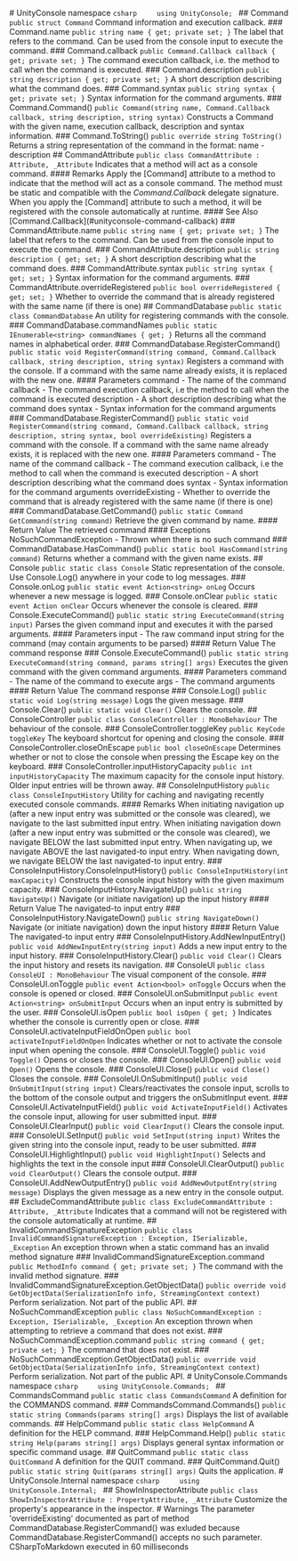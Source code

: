 #   U n i t y C o n s o l e   n a m e s p a c e 
 ` ` ` c s h a r p 
         u s i n g   U n i t y C o n s o l e ; 
 ` ` ` 
 
 # #   C o m m a n d 
 ` ` ` p u b l i c   s t r u c t   C o m m a n d ` ` ` 
 C o m m a n d   i n f o r m a t i o n   a n d   e x e c u t i o n   c a l l b a c k . 
 
 # # #   C o m m a n d . n a m e 
 ` ` ` p u b l i c   s t r i n g   n a m e   {   g e t ;   p r i v a t e   s e t ;   } ` ` ` 
 T h e   l a b e l   t h a t   r e f e r s   t o   t h e   c o m m a n d .   C a n   b e   u s e d   f r o m   t h e   c o n s o l e   i n p u t   t o   e x e c u t e   t h e   c o m m a n d .   
 
 # # #   C o m m a n d . c a l l b a c k 
 ` ` ` p u b l i c   C o m m a n d . C a l l b a c k   c a l l b a c k   {   g e t ;   p r i v a t e   s e t ;   } ` ` ` 
 T h e   c o m m a n d   e x e c u t i o n   c a l l b a c k ,   i . e .   t h e   m e t h o d   t o   c a l l   w h e n   t h e   c o m m a n d   i s   e x e c u t e d . 
 
 # # #   C o m m a n d . d e s c r i p t i o n 
 ` ` ` p u b l i c   s t r i n g   d e s c r i p t i o n   {   g e t ;   p r i v a t e   s e t ;   } ` ` ` 
 A   s h o r t   d e s c r i p t i o n   d e s c r i b i n g   w h a t   t h e   c o m m a n d   d o e s . 
 
 # # #   C o m m a n d . s y n t a x 
 ` ` ` p u b l i c   s t r i n g   s y n t a x   {   g e t ;   p r i v a t e   s e t ;   } ` ` ` 
 S y n t a x   i n f o r m a t i o n   f o r   t h e   c o m m a n d   a r g u m e n t s . 
 
 # # #   C o m m a n d . C o m m a n d ( ) 
 ` ` ` p u b l i c   C o m m a n d ( s t r i n g   n a m e ,   C o m m a n d . C a l l b a c k   c a l l b a c k ,   s t r i n g   d e s c r i p t i o n ,   s t r i n g   s y n t a x ) ` ` ` 
 C o n s t r u c t s   a   C o m m a n d   w i t h   t h e   g i v e n   n a m e ,   e x e c u t i o n   c a l l b a c k ,   d e s c r i p t i o n   a n d   s y n t a x   i n f o r m a t i o n . 
 
 # # #   C o m m a n d . T o S t r i n g ( ) 
 ` ` ` p u b l i c   o v e r r i d e   s t r i n g   T o S t r i n g ( ) ` ` ` 
 R e t u r n s   a   s t r i n g   r e p r e s e n t a t i o n   o f   t h e   c o m m a n d   i n   t h e   f o r m a t :   n a m e   -   d e s c r i p t i o n 
 
 # #   C o m m a n d A t t r i b u t e 
 ` ` ` p u b l i c   c l a s s   C o m m a n d A t t r i b u t e   :   A t t r i b u t e ,   _ A t t r i b u t e ` ` ` 
 I n d i c a t e s   t h a t   a   m e t h o d   w i l l   a c t   a s   a   c o n s o l e   c o m m a n d . 
 # # # #   R e m a r k s 
 A p p l y   t h e   [ C o m m a n d ]   a t t r i b u t e   t o   a   m e t h o d   t o   i n d i c a t e   t h a t   t h e   m e t h o d   w i l l   a c t   a s   a   c o n s o l e   c o m m a n d .   T h e   m e t h o d   m u s t   b e   s t a t i c   a n d   c o m p a t i b l e   w i t h   t h e   * C o m m a n d . C a l l b a c k *   d e l e g a t e   s i g n a t u r e .   W h e n   y o u   a p p l y   t h e   [ C o m m a n d ]   a t t r i b u t e   t o   s u c h   a   m e t h o d ,   i t   w i l l   b e   r e g i s t e r e d   w i t h   t h e   c o n s o l e   a u t o m a t i c a l l y   a t   r u n t i m e . 
 # # # #   S e e   A l s o 
 [ C o m m a n d . C a l l b a c k ] ( # u n i t y c o n s o l e - c o m m a n d - c a l l b a c k ) 
 
 # # #   C o m m a n d A t t r i b u t e . n a m e 
 ` ` ` p u b l i c   s t r i n g   n a m e   {   g e t ;   p r i v a t e   s e t ;   } ` ` ` 
 T h e   l a b e l   t h a t   r e f e r s   t o   t h e   c o m m a n d .   C a n   b e   u s e d   f r o m   t h e   c o n s o l e   i n p u t   t o   e x e c u t e   t h e   c o m m a n d .   
 
 # # #   C o m m a n d A t t r i b u t e . d e s c r i p t i o n 
 ` ` ` p u b l i c   s t r i n g   d e s c r i p t i o n   {   g e t ;   s e t ;   } ` ` ` 
 A   s h o r t   d e s c r i p t i o n   d e s c r i b i n g   w h a t   t h e   c o m m a n d   d o e s . 
 
 # # #   C o m m a n d A t t r i b u t e . s y n t a x 
 ` ` ` p u b l i c   s t r i n g   s y n t a x   {   g e t ;   s e t ;   } ` ` ` 
 S y n t a x   i n f o r m a t i o n   f o r   t h e   c o m m a n d   a r g u m e n t s . 
 
 # # #   C o m m a n d A t t r i b u t e . o v e r r i d e R e g i s t e r e d 
 ` ` ` p u b l i c   b o o l   o v e r r i d e R e g i s t e r e d   {   g e t ;   s e t ;   } ` ` ` 
 W h e t h e r   t o   o v e r r i d e   t h e   c o m m a n d   t h a t   i s   a l r e a d y   r e g i s t e r e d   w i t h   t h e   s a m e   n a m e   ( i f   t h e r e   i s   o n e ) 
 
 # #   C o m m a n d D a t a b a s e 
 ` ` ` p u b l i c   s t a t i c   c l a s s   C o m m a n d D a t a b a s e ` ` ` 
 A n   u t i l i t y   f o r   r e g i s t e r i n g   c o m m a n d s   w i t h   t h e   c o n s o l e . 
 
 # # #   C o m m a n d D a t a b a s e . c o m m a n d N a m e s 
 ` ` ` p u b l i c   s t a t i c   I E n u m e r a b l e < s t r i n g >   c o m m a n d N a m e s   {   g e t ;   } ` ` ` 
 R e t u r n s   a l l   t h e   c o m m a n d   n a m e s   i n   a l p h a b e t i c a l   o r d e r . 
 
 # # #   C o m m a n d D a t a b a s e . R e g i s t e r C o m m a n d ( ) 
 ` ` ` p u b l i c   s t a t i c   v o i d   R e g i s t e r C o m m a n d ( s t r i n g   c o m m a n d ,   C o m m a n d . C a l l b a c k   c a l l b a c k ,   s t r i n g   d e s c r i p t i o n ,   s t r i n g   s y n t a x ) ` ` ` 
 R e g i s t e r s   a   c o m m a n d   w i t h   t h e   c o n s o l e .   I f   a   c o m m a n d   w i t h   t h e   s a m e   n a m e   a l r e a d y   e x i s t s ,   i t   i s   r e p l a c e d   w i t h   t h e   n e w   o n e . 
 # # # #   P a r a m e t e r s 
 c o m m a n d   -   T h e   n a m e   o f   t h e   c o m m a n d 
 c a l l b a c k   -   T h e   c o m m a n d   e x e c u t i o n   c a l l b a c k ,   i . e   t h e   m e t h o d   t o   c a l l   w h e n   t h e   c o m m a n d   i s   e x e c u t e d 
 d e s c r i p t i o n   -   A   s h o r t   d e s c r i p t i o n   d e s c r i b i n g   w h a t   t h e   c o m m a n d   d o e s 
 s y n t a x   -   S y n t a x   i n f o r m a t i o n   f o r   t h e   c o m m a n d   a r g u m e n t s 
 
 # # #   C o m m a n d D a t a b a s e . R e g i s t e r C o m m a n d ( ) 
 ` ` ` p u b l i c   s t a t i c   v o i d   R e g i s t e r C o m m a n d ( s t r i n g   c o m m a n d ,   C o m m a n d . C a l l b a c k   c a l l b a c k ,   s t r i n g   d e s c r i p t i o n ,   s t r i n g   s y n t a x ,   b o o l   o v e r r i d e E x i s t i n g ) ` ` ` 
 R e g i s t e r s   a   c o m m a n d   w i t h   t h e   c o n s o l e .   I f   a   c o m m a n d   w i t h   t h e   s a m e   n a m e   a l r e a d y   e x i s t s ,   i t   i s   r e p l a c e d   w i t h   t h e   n e w   o n e . 
 # # # #   P a r a m e t e r s 
 c o m m a n d   -   T h e   n a m e   o f   t h e   c o m m a n d 
 c a l l b a c k   -   T h e   c o m m a n d   e x e c u t i o n   c a l l b a c k ,   i . e   t h e   m e t h o d   t o   c a l l   w h e n   t h e   c o m m a n d   i s   e x e c u t e d 
 d e s c r i p t i o n   -   A   s h o r t   d e s c r i p t i o n   d e s c r i b i n g   w h a t   t h e   c o m m a n d   d o e s 
 s y n t a x   -   S y n t a x   i n f o r m a t i o n   f o r   t h e   c o m m a n d   a r g u m e n t s 
 o v e r r i d e E x i s t i n g   -   W h e t h e r   t o   o v e r r i d e   t h e   c o m m a n d   t h a t   i s   a l r e a d y   r e g i s t e r e d   w i t h   t h e   s a m e   n a m e   ( i f   t h e r e   i s   o n e ) 
 
 # # #   C o m m a n d D a t a b a s e . G e t C o m m a n d ( ) 
 ` ` ` p u b l i c   s t a t i c   C o m m a n d   G e t C o m m a n d ( s t r i n g   c o m m a n d ) ` ` ` 
 R e t r i e v e   t h e   g i v e n   c o m m a n d   b y   n a m e . 
 # # # #   R e t u r n   V a l u e 
 T h e   r e t r i e v e d   c o m m a n d 
 # # # #   E x c e p t i o n s 
 N o S u c h C o m m a n d E x c e p t i o n   -   T h r o w n   w h e n   t h e r e   i s   n o   s u c h   c o m m a n d 
 
 # # #   C o m m a n d D a t a b a s e . H a s C o m m a n d ( ) 
 ` ` ` p u b l i c   s t a t i c   b o o l   H a s C o m m a n d ( s t r i n g   c o m m a n d ) ` ` ` 
 R e t u r n s   w h e t h e r   a   c o m m a n d   w i t h   t h e   g i v e n   n a m e   e x i s t s . 
 
 # #   C o n s o l e 
 ` ` ` p u b l i c   s t a t i c   c l a s s   C o n s o l e ` ` ` 
 S t a t i c   r e p r e s e n t a t i o n   o f   t h e   c o n s o l e .   U s e   C o n s o l e . L o g ( )   a n y w h e r e   i n   y o u r   c o d e   t o   l o g   m e s s a g e s . 
 
 # # #   C o n s o l e . o n L o g 
 ` ` ` p u b l i c   s t a t i c   e v e n t   A c t i o n < s t r i n g >   o n L o g ` ` ` 
 O c c u r s   w h e n e v e r   a   n e w   m e s s a g e   i s   l o g g e d . 
 
 # # #   C o n s o l e . o n C l e a r 
 ` ` ` p u b l i c   s t a t i c   e v e n t   A c t i o n   o n C l e a r ` ` ` 
 O c c u r s   w h e n e v e r   t h e   c o n s o l e   i s   c l e a r e d . 
 
 # # #   C o n s o l e . E x e c u t e C o m m a n d ( ) 
 ` ` ` p u b l i c   s t a t i c   s t r i n g   E x e c u t e C o m m a n d ( s t r i n g   i n p u t ) ` ` ` 
 P a r s e s   t h e   g i v e n   c o m m a n d   i n p u t   a n d   e x e c u t e s   i t   w i t h   t h e   p a r s e d   a r g u m e n t s . 
 # # # #   P a r a m e t e r s 
 i n p u t   -   T h e   r a w   c o m m a n d   i n p u t   s t r i n g   f o r   t h e   c o m m a n d   ( m a y   c o n t a i n   a r g u m e n t s   t o   b e   p a r s e d ) 
 # # # #   R e t u r n   V a l u e 
 T h e   c o m m a n d   r e s p o n s e 
 
 # # #   C o n s o l e . E x e c u t e C o m m a n d ( ) 
 ` ` ` p u b l i c   s t a t i c   s t r i n g   E x e c u t e C o m m a n d ( s t r i n g   c o m m a n d ,   p a r a m s   s t r i n g [ ]   a r g s ) ` ` ` 
 E x e c u t e s   t h e   g i v e n   c o m m a n d   w i t h   t h e   g i v e n   c o m m a n d   a r g u m e n t s . 
 # # # #   P a r a m e t e r s 
 c o m m a n d   -   T h e   n a m e   o f   t h e   c o m m a n d   t o   e x e c u t e 
 a r g s   -   T h e   c o m m a n d   a r g u m e n t s 
 # # # #   R e t u r n   V a l u e 
 T h e   c o m m a n d   r e s p o n s e 
 
 # # #   C o n s o l e . L o g ( ) 
 ` ` ` p u b l i c   s t a t i c   v o i d   L o g ( s t r i n g   m e s s a g e ) ` ` ` 
 L o g s   t h e   g i v e n   m e s s a g e . 
 
 # # #   C o n s o l e . C l e a r ( ) 
 ` ` ` p u b l i c   s t a t i c   v o i d   C l e a r ( ) ` ` ` 
 C l e a r s   t h e   c o n s o l e . 
 
 # #   C o n s o l e C o n t r o l l e r 
 ` ` ` p u b l i c   c l a s s   C o n s o l e C o n t r o l l e r   :   M o n o B e h a v i o u r ` ` ` 
 T h e   b e h a v i o u r   o f   t h e   c o n s o l e . 
 
 # # #   C o n s o l e C o n t r o l l e r . t o g g l e K e y 
 ` ` ` p u b l i c   K e y C o d e   t o g g l e K e y ` ` ` 
 T h e   k e y b o a r d   s h o r t c u t   f o r   o p e n i n g   a n d   c l o s i n g   t h e   c o n s o l e . 
 
 # # #   C o n s o l e C o n t r o l l e r . c l o s e O n E s c a p e 
 ` ` ` p u b l i c   b o o l   c l o s e O n E s c a p e ` ` ` 
 D e t e r m i n e s   w h e t h e r   o r   n o t   t o   c l o s e   t h e   c o n s o l e   w h e n   p r e s s i n g   t h e   E s c a p e   k e y   o n   t h e   k e y b o a r d . 
 
 # # #   C o n s o l e C o n t r o l l e r . i n p u t H i s t o r y C a p a c i t y 
 ` ` ` p u b l i c   i n t   i n p u t H i s t o r y C a p a c i t y ` ` ` 
 T h e   m a x i m u m   c a p a c i t y   f o r   t h e   c o n s o l e   i n p u t   h i s t o r y .   O l d e r   i n p u t   e n t r i e s   w i l l   b e   t h r o w n   a w a y . 
 
 # #   C o n s o l e I n p u t H i s t o r y 
 ` ` ` p u b l i c   c l a s s   C o n s o l e I n p u t H i s t o r y ` ` ` 
 U t i l i t y   f o r   c a c h i n g   a n d   n a v i g a t i n g   r e c e n t l y   e x e c u t e d   c o n s o l e   c o m m a n d s . 
 # # # #   R e m a r k s 
 W h e n   i n i t i a t i n g   n a v i g a t i o n   u p   ( a f t e r   a   n e w   i n p u t   e n t r y   w a s   s u b m i t t e d   o r   t h e   c o n s o l e   w a s   c l e a r e d ) ,   w e   n a v i g a t e   t o   t h e   l a s t   s u b m i t t e d   i n p u t   e n t r y .   
 W h e n   i n i t i a t i n g   n a v i g a t i o n   d o w n   ( a f t e r   a   n e w   i n p u t   e n t r y   w a s   s u b m i t t e d   o r   t h e   c o n s o l e   w a s   c l e a r e d ) ,   w e   n a v i g a t e   B E L O W   t h e   l a s t   s u b m i t t e d   i n p u t   e n t r y .   
 W h e n   n a v i g a t i n g   u p ,   w e   n a v i g a t e   A B O V E   t h e   l a s t   n a v i g a t e d - t o   i n p u t   e n t r y .   
 W h e n   n a v i g a t i n g   d o w n ,   w e   n a v i g a t e   B E L O W   t h e   l a s t   n a v i g a t e d - t o   i n p u t   e n t r y . 
 
 # # #   C o n s o l e I n p u t H i s t o r y . C o n s o l e I n p u t H i s t o r y ( ) 
 ` ` ` p u b l i c   C o n s o l e I n p u t H i s t o r y ( i n t   m a x C a p a c i t y ) ` ` ` 
 C o n s t r u c t s   t h e   c o n s o l e   i n p u t   h i s t o r y   w i t h   t h e   g i v e n   m a x i m u m   c a p a c i t y . 
 
 # # #   C o n s o l e I n p u t H i s t o r y . N a v i g a t e U p ( ) 
 ` ` ` p u b l i c   s t r i n g   N a v i g a t e U p ( ) ` ` ` 
 N a v i g a t e   ( o r   i n i t i a t e   n a v i g a t i o n )   u p   t h e   i n p u t   h i s t o r y 
 # # # #   R e t u r n   V a l u e 
 T h e   n a v i g a t e d - t o   i n p u t   e n t r y 
 
 # # #   C o n s o l e I n p u t H i s t o r y . N a v i g a t e D o w n ( ) 
 ` ` ` p u b l i c   s t r i n g   N a v i g a t e D o w n ( ) ` ` ` 
 N a v i g a t e   ( o r   i n i t i a t e   n a v i g a t i o n )   d o w n   t h e   i n p u t   h i s t o r y 
 # # # #   R e t u r n   V a l u e 
 T h e   n a v i g a t e d - t o   i n p u t   e n t r y 
 
 # # #   C o n s o l e I n p u t H i s t o r y . A d d N e w I n p u t E n t r y ( ) 
 ` ` ` p u b l i c   v o i d   A d d N e w I n p u t E n t r y ( s t r i n g   i n p u t ) ` ` ` 
 A d d s   a   n e w   i n p u t   e n t r y   t o   t h e   i n p u t   h i s t o r y . 
 
 # # #   C o n s o l e I n p u t H i s t o r y . C l e a r ( ) 
 ` ` ` p u b l i c   v o i d   C l e a r ( ) ` ` ` 
 C l e a r s   t h e   i n p u t   h i s t o r y   a n d   r e s e t s   i t s   n a v i g a t i o n . 
 
 # #   C o n s o l e U I 
 ` ` ` p u b l i c   c l a s s   C o n s o l e U I   :   M o n o B e h a v i o u r ` ` ` 
 T h e   v i s u a l   c o m p o n e n t   o f   t h e   c o n s o l e . 
 
 # # #   C o n s o l e U I . o n T o g g l e 
 ` ` ` p u b l i c   e v e n t   A c t i o n < b o o l >   o n T o g g l e ` ` ` 
 O c c u r s   w h e n   t h e   c o n s o l e   i s   o p e n e d   o r   c l o s e d . 
 
 # # #   C o n s o l e U I . o n S u b m i t I n p u t 
 ` ` ` p u b l i c   e v e n t   A c t i o n < s t r i n g >   o n S u b m i t I n p u t ` ` ` 
 O c c u r s   w h e n   a n   i n p u t   e n t r y   i s   s u b m i t t e d   b y   t h e   u s e r . 
 
 # # #   C o n s o l e U I . i s O p e n 
 ` ` ` p u b l i c   b o o l   i s O p e n   {   g e t ;   } ` ` ` 
 I n d i c a t e s   w h e t h e r   t h e   c o n s o l e   i s   c u r r e n t l y   o p e n   o r   c l o s e . 
 
 # # #   C o n s o l e U I . a c t i v a t e I n p u t F i e l d O n O p e n 
 ` ` ` p u b l i c   b o o l   a c t i v a t e I n p u t F i e l d O n O p e n ` ` ` 
 I n d i c a t e s   w h e t h e r   o r   n o t   t o   a c t i v a t e   t h e   c o n s o l e   i n p u t   w h e n   o p e n i n g   t h e   c o n s o l e . 
 
 # # #   C o n s o l e U I . T o g g l e ( ) 
 ` ` ` p u b l i c   v o i d   T o g g l e ( ) ` ` ` 
 O p e n s   o r   c l o s e s   t h e   c o n s o l e . 
 
 # # #   C o n s o l e U I . O p e n ( ) 
 ` ` ` p u b l i c   v o i d   O p e n ( ) ` ` ` 
 O p e n s   t h e   c o n s o l e . 
 
 # # #   C o n s o l e U I . C l o s e ( ) 
 ` ` ` p u b l i c   v o i d   C l o s e ( ) ` ` ` 
 C l o s e s   t h e   c o n s o l e . 
 
 # # #   C o n s o l e U I . O n S u b m i t I n p u t ( ) 
 ` ` ` p u b l i c   v o i d   O n S u b m i t I n p u t ( s t r i n g   i n p u t ) ` ` ` 
 C l e a r s / r e a c t i v a t e s   t h e   c o n s o l e   i n p u t ,   s c r o l l s   t o   t h e   b o t t o m   o f   t h e   c o n s o l e   o u t p u t   a n d   t r i g g e r s   t h e   o n S u b m i t I n p u t   e v e n t . 
 
 # # #   C o n s o l e U I . A c t i v a t e I n p u t F i e l d ( ) 
 ` ` ` p u b l i c   v o i d   A c t i v a t e I n p u t F i e l d ( ) ` ` ` 
 A c t i v a t e s   t h e   c o n s o l e   i n p u t ,   a l l o w i n g   f o r   u s e r   s u b m i t t e d   i n p u t . 
 
 # # #   C o n s o l e U I . C l e a r I n p u t ( ) 
 ` ` ` p u b l i c   v o i d   C l e a r I n p u t ( ) ` ` ` 
 C l e a r s   t h e   c o n s o l e   i n p u t . 
 
 # # #   C o n s o l e U I . S e t I n p u t ( ) 
 ` ` ` p u b l i c   v o i d   S e t I n p u t ( s t r i n g   i n p u t ) ` ` ` 
 W r i t e s   t h e   g i v e n   s t r i n g   i n t o   t h e   c o n s o l e   i n p u t ,   r e a d y   t o   b e   u s e r   s u b m i t t e d . 
 
 # # #   C o n s o l e U I . H i g h l i g h t I n p u t ( ) 
 ` ` ` p u b l i c   v o i d   H i g h l i g h t I n p u t ( ) ` ` ` 
 S e l e c t s   a n d   h i g h l i g h t s   t h e   t e x t   i n   t h e   c o n s o l e   i n p u t 
 
 # # #   C o n s o l e U I . C l e a r O u t p u t ( ) 
 ` ` ` p u b l i c   v o i d   C l e a r O u t p u t ( ) ` ` ` 
 C l e a r s   t h e   c o n s o l e   o u t p u t . 
 
 # # #   C o n s o l e U I . A d d N e w O u t p u t E n t r y ( ) 
 ` ` ` p u b l i c   v o i d   A d d N e w O u t p u t E n t r y ( s t r i n g   m e s s a g e ) ` ` ` 
 D i s p l a y s   t h e   g i v e n   m e s s a g e   a s   a   n e w   e n t r y   i n   t h e   c o n s o l e   o u t p u t . 
 
 # #   E x c l u d e C o m m a n d A t t r i b u t e 
 ` ` ` p u b l i c   c l a s s   E x c l u d e C o m m a n d A t t r i b u t e   :   A t t r i b u t e ,   _ A t t r i b u t e ` ` ` 
 I n d i c a t e s   t h a t   a   c o m m a n d   w i l l   n o t   b e   r e g i s t e r e d   w i t h   t h e   c o n s o l e   a u t o m a t i c a l l y   a t   r u n t i m e . 
 
 # #   I n v a l i d C o m m a n d S i g n a t u r e E x c e p t i o n 
 ` ` ` p u b l i c   c l a s s   I n v a l i d C o m m a n d S i g n a t u r e E x c e p t i o n   :   E x c e p t i o n ,   I S e r i a l i z a b l e ,   _ E x c e p t i o n ` ` ` 
 A n   e x c e p t i o n   t h r o w n   w h e n   a   s t a t i c   c o m m a n d   h a s   a n   i n v a l i d   m e t h o d   s i g n a t u r e 
 
 # # #   I n v a l i d C o m m a n d S i g n a t u r e E x c e p t i o n . c o m m a n d 
 ` ` ` p u b l i c   M e t h o d I n f o   c o m m a n d   {   g e t ;   p r i v a t e   s e t ;   } ` ` ` 
 T h e   c o m m a n d   w i t h   t h e   i n v a l i d   m e t h o d   s i g n a t u r e . 
 
 # # #   I n v a l i d C o m m a n d S i g n a t u r e E x c e p t i o n . G e t O b j e c t D a t a ( ) 
 ` ` ` p u b l i c   o v e r r i d e   v o i d   G e t O b j e c t D a t a ( S e r i a l i z a t i o n I n f o   i n f o ,   S t r e a m i n g C o n t e x t   c o n t e x t ) ` ` ` 
 P e r f o r m   s e r i a l i z a t i o n .   N o t   p a r t   o f   t h e   p u b l i c   A P I . 
 
 # #   N o S u c h C o m m a n d E x c e p t i o n 
 ` ` ` p u b l i c   c l a s s   N o S u c h C o m m a n d E x c e p t i o n   :   E x c e p t i o n ,   I S e r i a l i z a b l e ,   _ E x c e p t i o n ` ` ` 
 A n   e x c e p t i o n   t h r o w n   w h e n   a t t e m p t i n g   t o   r e t r i e v e   a   c o m m a n d   t h a t   d o e s   n o t   e x i s t . 
 
 # # #   N o S u c h C o m m a n d E x c e p t i o n . c o m m a n d 
 ` ` ` p u b l i c   s t r i n g   c o m m a n d   {   g e t ;   p r i v a t e   s e t ;   } ` ` ` 
 T h e   c o m m a n d   t h a t   d o e s   n o t   e x i s t . 
 
 # # #   N o S u c h C o m m a n d E x c e p t i o n . G e t O b j e c t D a t a ( ) 
 ` ` ` p u b l i c   o v e r r i d e   v o i d   G e t O b j e c t D a t a ( S e r i a l i z a t i o n I n f o   i n f o ,   S t r e a m i n g C o n t e x t   c o n t e x t ) ` ` ` 
 P e r f o r m   s e r i a l i z a t i o n .   N o t   p a r t   o f   t h e   p u b l i c   A P I . 
 
 #   U n i t y C o n s o l e . C o m m a n d s   n a m e s p a c e 
 ` ` ` c s h a r p 
         u s i n g   U n i t y C o n s o l e . C o m m a n d s ; 
 ` ` ` 
 
 # #   C o m m a n d s C o m m a n d 
 ` ` ` p u b l i c   s t a t i c   c l a s s   C o m m a n d s C o m m a n d ` ` ` 
 A   d e f i n i t i o n   f o r   t h e   C O M M A N D S   c o m m a n d . 
 
 # # #   C o m m a n d s C o m m a n d . C o m m a n d s ( ) 
 ` ` ` p u b l i c   s t a t i c   s t r i n g   C o m m a n d s ( p a r a m s   s t r i n g [ ]   a r g s ) ` ` ` 
 D i s p l a y s   t h e   l i s t   o f   a v a i l a b l e   c o m m a n d s . 
 
 # #   H e l p C o m m a n d 
 ` ` ` p u b l i c   s t a t i c   c l a s s   H e l p C o m m a n d ` ` ` 
 A   d e f i n i t i o n   f o r   t h e   H E L P   c o m m a n d . 
 
 # # #   H e l p C o m m a n d . H e l p ( ) 
 ` ` ` p u b l i c   s t a t i c   s t r i n g   H e l p ( p a r a m s   s t r i n g [ ]   a r g s ) ` ` ` 
 D i s p l a y s   g e n e r a l   s y n t a x   i n f o r m a t i o n   o r   s p e c i f i c   c o m m a n d   u s a g e . 
 
 # #   Q u i t C o m m a n d 
 ` ` ` p u b l i c   s t a t i c   c l a s s   Q u i t C o m m a n d ` ` ` 
 A   d e f i n i t i o n   f o r   t h e   Q U I T   c o m m a n d . 
 
 # # #   Q u i t C o m m a n d . Q u i t ( ) 
 ` ` ` p u b l i c   s t a t i c   s t r i n g   Q u i t ( p a r a m s   s t r i n g [ ]   a r g s ) ` ` ` 
 Q u i t s   t h e   a p p l i c a t i o n . 
 
 #   U n i t y C o n s o l e . I n t e r n a l   n a m e s p a c e 
 ` ` ` c s h a r p 
         u s i n g   U n i t y C o n s o l e . I n t e r n a l ; 
 ` ` ` 
 
 # #   S h o w I n I n s p e c t o r A t t r i b u t e 
 ` ` ` p u b l i c   c l a s s   S h o w I n I n s p e c t o r A t t r i b u t e   :   P r o p e r t y A t t r i b u t e ,   _ A t t r i b u t e ` ` ` 
 C u s t o m i z e   t h e   p r o p e r t y ' s   a p p e a r a n c e   i n   t h e   i n s p e c t o r . 
 
 #   W a r n i n g s 
 T h e   p a r a m e t e r   ' o v e r r i d e E x i s t i n g '   d o c u m e n t e d   a s   p a r t   o f   m e t h o d   C o m m a n d D a t a b a s e . R e g i s t e r C o m m a n d ( )   w a s   e x l u d e d   b e c a u s e   C o m m a n d D a t a b a s e . R e g i s t e r C o m m a n d ( )   a c c e p t s   n o   s u c h   p a r a m e t e r . 
 
 
 C S h a r p T o M a r k d o w n   e x e c u t e d   i n   6 0   m i l l i s e c o n d s  
 